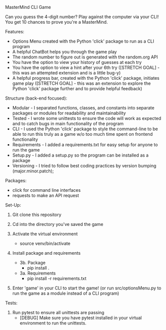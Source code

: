 MasterMind CLI Game

Can you guess the 4-digit number? Play against the computer via your CLI! You get 10 chances to prove you're a MasterMind. 

Features:
- Options Menu created with the Python 'click' package to run as a CLI program
- A helpful ChatBot helps you through the game play
- The random number to figure out is generated with the random.org API 
- You have the option to view your history of guesses at each try 
- You have the option to view a hint after your 6th try ([STRETCH GOAL] - this was an attempted extension and is a little bug-y)
- A helpful progress bar, created with the Python 'click' package, initiates game play ([STRETCH GOAL] - this was an extension to explore the Python 'click' package further and to provide helpful feedback)

Structure (back-end focused):
- Modular - I separated functions, classes, and constants into separate packages or modules for readability and maintainability
- Tested  - I wrote some unittests to ensure the code will work as expected and to catch bugs in main functionality of the program
- CLI     - I used the Python 'click' package to style the command-line to be able to run this truly as a game w/o too much time spent on frontend functionality
- Requirements - I added a requirements.txt for easy setup for anyone to run the game
- Setup.py   - I added a setup.py so the program can be installed as a package 
- Versioning - I tried to follow best coding practices by version bumping (major.minor.patch); 



Packages:
- click for command line interfaces
- requests to make an API request

Set-Up:

1. Git clone this repository
2. Cd into the directory you've saved the game
3. Activate the virtual environment
      - source venv/bin/activate
3. Install package and requirements
   - 3b. Package
       - pip install .
   - 3a. Requirements
       - pip install -r requirements.txt
  
4. Enter 'game' in your CLI to start the game! (or run src/optionsMenu.py to run the game as a module instead of a CLI program)


Tests:
 1. Run pytest to ensure all unittests are passing
    - [DEBUG] Make sure you have pytest installed in your virtual environment to run the unittests.

       
       
   


